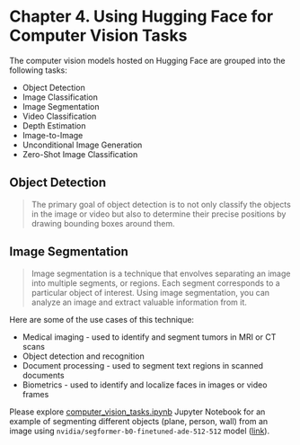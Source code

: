 # Chapter 4. Using Hugging Face for Computer Vision Tasks

The computer vision models hosted on Hugging Face are grouped into the following tasks:

- Object Detection
- Image Classification
- Image Segmentation
- Video Classification
- Depth Estimation
- Image-to-Image
- Unconditional Image Generation
- Zero-Shot Image Classification

## Object Detection

> The primary goal of object detection is to not only classify the objects in the image
> or video but also to determine their precise positions by drawing bounding boxes around them.

## Image Segmentation

> Image segmentation is a technique that envolves separating an image into multiple segments,
> or regions. Each segment corresponds to a particular object of interest. Using image segmentation,
> you can analyze an image and extract valuable information from it.

Here are some of the use cases of this technique:

- Medical imaging - used to identify and segment tumors in MRI or CT scans
- Object detection and recognition
- Document processing - used to segment text regions in scanned documents
- Biometrics - used to identify and localize faces in images or video frames

Please explore [computer_vision_tasks.ipynb](computer_vision_tasks.ipynb) Jupyter Notebook for an example of
segmenting different objects (plane, person, wall) from an image using `nvidia/segformer-b0-finetuned-ade-512-512`
model ([link](https://huggingface.co/nvidia/segformer-b0-finetuned-ade-512-512)).

